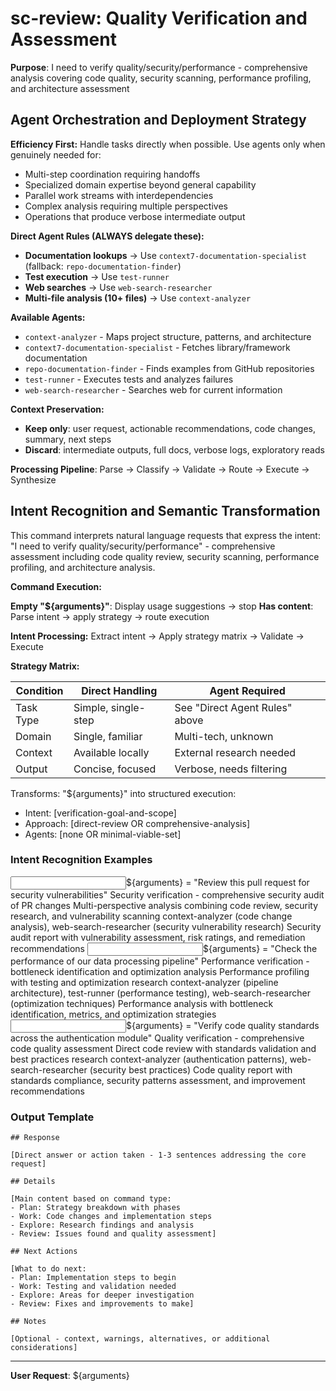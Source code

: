 # sc-review: Quality Verification and Assessment

**Purpose**: I need to verify quality/security/performance - comprehensive analysis covering code quality, security scanning, performance profiling, and architecture assessment

## Agent Orchestration and Deployment Strategy

**Efficiency First:** Handle tasks directly when possible. Use agents only when genuinely needed for:

- Multi-step coordination requiring handoffs
- Specialized domain expertise beyond general capability
- Parallel work streams with interdependencies
- Complex analysis requiring multiple perspectives
- Operations that produce verbose intermediate output

**Direct Agent Rules (ALWAYS delegate these):**

- **Documentation lookups** → Use `context7-documentation-specialist` (fallback: `repo-documentation-finder`)
- **Test execution** → Use `test-runner`
- **Web searches** → Use `web-search-researcher`
- **Multi-file analysis (10+ files)** → Use `context-analyzer`

**Available Agents:**

- `context-analyzer` - Maps project structure, patterns, and architecture
- `context7-documentation-specialist` - Fetches library/framework documentation
- `repo-documentation-finder` - Finds examples from GitHub repositories
- `test-runner` - Executes tests and analyzes failures
- `web-search-researcher` - Searches web for current information

**Context Preservation:**

- **Keep only**: user request, actionable recommendations, code changes, summary, next steps
- **Discard**: intermediate outputs, full docs, verbose logs, exploratory reads

**Processing Pipeline**: Parse → Classify → Validate → Route → Execute → Synthesize

## Intent Recognition and Semantic Transformation

This command interprets natural language requests that express the intent: "I need to verify quality/security/performance" - comprehensive assessment including code quality review, security scanning, performance profiling, and architecture analysis.

**Command Execution:**

**Empty "${arguments}"**: Display usage suggestions → stop
**Has content**: Parse intent → apply strategy → route execution

**Intent Processing:** Extract intent → Apply strategy matrix → Validate → Execute

**Strategy Matrix:**

| Condition | Direct Handling     | Agent Required                 |
| --------- | ------------------- | ------------------------------ |
| Task Type | Simple, single-step | See "Direct Agent Rules" above |
| Domain    | Single, familiar    | Multi-tech, unknown            |
| Context   | Available locally   | External research needed       |
| Output    | Concise, focused    | Verbose, needs filtering       |

Transforms: "${arguments}" into structured execution:

- Intent: [verification-goal-and-scope]
- Approach: [direct-review OR comprehensive-analysis]
- Agents: [none OR minimal-viable-set]

### Intent Recognition Examples

<example>
<input>${arguments} = "Review this pull request for security vulnerabilities"</input>
<intent>Security verification - comprehensive security audit of PR changes</intent>
<approach>Multi-perspective analysis combining code review, security research, and vulnerability scanning</approach>
<agents>context-analyzer (code change analysis), web-search-researcher (security vulnerability research)</agents>
<output>Security audit report with vulnerability assessment, risk ratings, and remediation recommendations</output>
</example>

<example>
<input>${arguments} = "Check the performance of our data processing pipeline"</input>
<intent>Performance verification - bottleneck identification and optimization analysis</intent>
<approach>Performance profiling with testing and optimization research</approach>
<agents>context-analyzer (pipeline architecture), test-runner (performance testing), web-search-researcher (optimization techniques)</agents>
<output>Performance analysis with bottleneck identification, metrics, and optimization strategies</output>
</example>

<example>
<input>${arguments} = "Verify code quality standards across the authentication module"</input>
<intent>Quality verification - comprehensive code quality assessment</intent>
<approach>Direct code review with standards validation and best practices research</approach>
<agents>context-analyzer (authentication patterns), web-search-researcher (security best practices)</agents>
<output>Code quality report with standards compliance, security patterns assessment, and improvement recommendations</output>
</example>

### Output Template

```
## Response

[Direct answer or action taken - 1-3 sentences addressing the core request]

## Details

[Main content based on command type:
- Plan: Strategy breakdown with phases
- Work: Code changes and implementation steps
- Explore: Research findings and analysis
- Review: Issues found and quality assessment]

## Next Actions

[What to do next:
- Plan: Implementation steps to begin
- Work: Testing and validation needed
- Explore: Areas for deeper investigation
- Review: Fixes and improvements to make]

## Notes

[Optional - context, warnings, alternatives, or additional considerations]
```

---

**User Request**: ${arguments}
